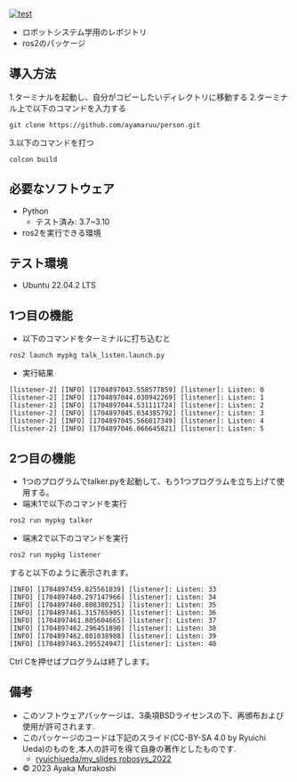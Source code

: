 [![test](https://github.com/ayamaruu/mypkg/actions/workflows/test.yml/badge.svg)](https://github.com/ayamaruu/mypkg/actions/workflows/test.yml)
* ロボットシステム学用のレポジトリ
* ros2のパッケージ
## 導入方法
1.ターミナルを起動し、自分がコピーしたいディレクトリに移動する
2.ターミナル上で以下のコマンドを入力する
```
git clone https://github.com/ayamaruu/person.git
```
3.以下のコマンドを打つ
```
colcon build
```

## 必要なソフトウェア
* Python
  * テスト済み: 3.7~3.10
* ros2を実行できる環境

## テスト環境
* Ubuntu 22.04.2 LTS
## 1つ目の機能
* 以下のコマンドをターミナルに打ち込むと
```
ros2 launch mypkg talk_listen.launch.py
```
* 実行結果
```
[listener-2] [INFO] [1704897043.558577859] [listener]: Listen: 0
[listener-2] [INFO] [1704897044.030942269] [listener]: Listen: 1
[listener-2] [INFO] [1704897044.531111724] [listener]: Listen: 2
[listener-2] [INFO] [1704897045.034385792] [listener]: Listen: 3
[listener-2] [INFO] [1704897045.566017349] [listener]: Listen: 4
[listener-2] [INFO] [1704897046.066645821] [listener]: Listen: 5
```
## 2つ目の機能
* 1つのプログラムでtalker.pyを起動して、もう1つプログラムを立ち上げて使用する。
* 端末1で以下のコマンドを実行
```
ros2 run mypkg talker
```
* 端末2で以下のコマンドを実行
```
ros2 run mypkg listener
```
すると以下のように表示されます。
```
[INFO] [1704897459.825561039] [listener]: Listen: 33
[INFO] [1704897460.297147966] [listener]: Listen: 34
[INFO] [1704897460.808380251] [listener]: Listen: 35
[INFO] [1704897461.315765905] [listener]: Listen: 36
[INFO] [1704897461.805604665] [listener]: Listen: 37
[INFO] [1704897462.296451890] [listener]: Listen: 38
[INFO] [1704897462.801038988] [listener]: Listen: 39
[INFO] [1704897463.295524947] [listener]: Listen: 40
```
Ctrl Cを押せばプログラムは終了します。
## 備考
* このソフトウェアパッケージは、3条項BSDライセンスの下、再頒布および使用が許可されます.
* このパッケージのコードは下記のスライド(CC-BY-SA 4.0 by Ryuichi Ueda)のものを,本人の許可を得て自身の著作としたものです.
     * [ryuichiueda/my_slides robosys_2022](http://githb.com/ryuichiueda/my_slides/tree/master/robosys_2022)
* © 2023 Ayaka Murakoshi
